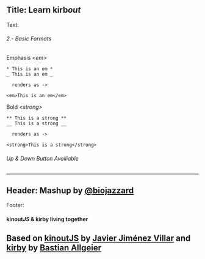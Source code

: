 Title: Learn kirb*out*
----
Text:
###### 2.- Basic Formats

Emphasis *&lt;em&gt;*
```
* This is an em *
_ This is an em _

  renders as ->

<em>This is an em</em>
```

Bold *&lt;strong&gt;*
```
** This is a strong **
__ This is a strong __

  renders as ->

<strong>This is a strong</strong>
```
###### *Up* & *Down* Button Availiable
----
Header:
Mashup by [@biojazzard](https://github.com/biojazzard)
----
Footer:
#### kinout*JS* & kirby living together
Based on [kinoutJS](https://github.com/soyjavi/Kinout) by [Javier Jiménez Villar](https://github.com/soyjavi) and [kirby](https://github.com/bastianallgeier/kirbycms) by [Bastian Allgeier](https://github.com/bastianallgeier)
----
